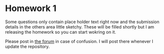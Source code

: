 # Homework 1

Some questions only contain place holder text right now and the submission details in the others area little sketchy. These will be filled shortly but I am releasing the homework so you can start wokring on it.

Please post in [the forum](https://habibedu.facebook.com/groups/152374392055713/) in case of confusion. I will post there whenever I update the repository.
